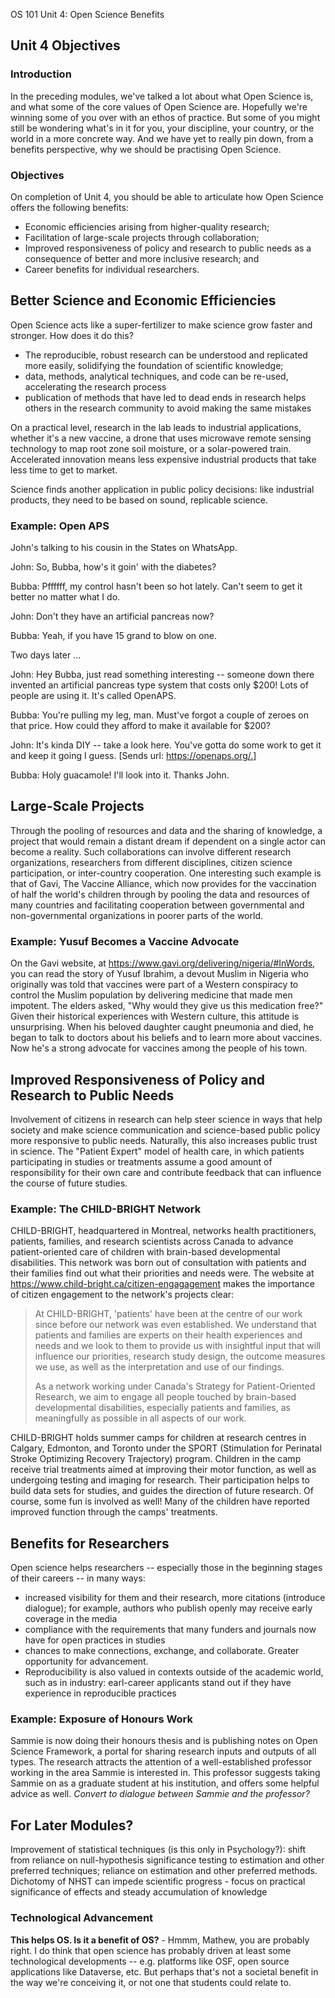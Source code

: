 ﻿
OS 101 Unit 4: Open Science Benefits

## Unit 4 Objectives

### Introduction
In the preceding modules, we've talked a lot about what Open Science is, and what some of the core values of Open Science are. Hopefully we're winning some of you over with an ethos of practice. But some of you might still be wondering what's in it for you, your discipline, your country, or the world in a more concrete way. And we have yet to really pin down, from a benefits perspective, why we should be practising Open Science.

### Objectives
On completion of Unit 4, you should be able to articulate how Open Science offers the following benefits:
- Economic efficiencies arising from higher-quality research;
- Facilitation of large-scale projects through collaboration;
- Improved responsiveness of policy and research to public needs as a consequence of better and more inclusive research; and
- Career benefits for individual researchers.

## Better Science and Economic Efficiencies

Open Science acts like a super-fertilizer to make science grow faster and stronger. How does it do this?
 - The reproducible, robust research can be understood and replicated more easily, solidifying the foundation of scientific knowledge;
 - data, methods, analytical techniques, and code can be re-used, accelerating the research process
 - publication of methods that have led to dead ends in research helps others in the research community to avoid making the same mistakes

On a practical level, research in the lab leads to industrial applications, whether it's a new vaccine, a drone that uses microwave remote sensing technology to map root zone soil moisture, or a solar-powered train. Accelerated innovation means less expensive industrial products that take less time to get to market.

Science finds another application in public policy decisions: like industrial products, they need to be based on sound, replicable science.  

### Example: Open APS
John's talking to his cousin in the States on WhatsApp.   

John: So, Bubba, how's it goin' with the diabetes?  

Bubba: Pffffff, my control hasn't been so hot lately.   Can't seem to get it better no matter what I do.  

John: Don't they have an artificial pancreas now?

Bubba: Yeah, if you have 15 grand to blow on one.   

Two days later ...  

John: Hey Bubba, just read something interesting -- someone down there invented an artificial pancreas type system that costs only $200! Lots of people are using it. It's called OpenAPS.  

Bubba: You're pulling my leg, man. Must've forgot a couple of zeroes on that price. How could they afford to make it available for $200?  

John: It's kinda DIY -- take a look here. You've gotta do some work to get it and keep it going I guess. [Sends url: https://openaps.org/.]  

Bubba: Holy guacamole! I'll look into it. Thanks John.

## Large-Scale Projects
Through the pooling of resources and data and the sharing of knowledge, a project that would remain a distant dream if dependent on a single actor can become a reality. Such collaborations can involve different research organizations, researchers from different disciplines, citizen science participation, or inter-country cooperation.  One interesting such example is that of Gavi, The Vaccine Alliance, which now provides for the vaccination of half the world's children through by pooling the data and resources of many countries and facilitating cooperation between governmental and non-governmental organizations in poorer parts of the world.
### Example: Yusuf Becomes a Vaccine Advocate
On the Gavi website, at https://www.gavi.org/delivering/nigeria/#InWords, you can read the story of Yusuf Ibrahim, a devout Muslim in Nigeria who originally was told that vaccines were part of a Western conspiracy to control the Muslim population by delivering medicine that made men impotent. The elders asked, "Why would they give us this medication free?" Given their historical experiences with Western culture, this attitude is unsurprising. When his beloved daughter caught pneumonia and died, he began to talk to doctors about his beliefs and to learn more about vaccines. Now he's a strong advocate for vaccines among the people of his town.

## Improved Responsiveness of Policy and Research to Public Needs
Involvement of citizens in research can help steer science in ways that help society and make science communication and science-based public policy more responsive to public needs. Naturally, this also increases public trust in science. The "Patient Expert" model of health care, in which patients participating in studies or treatments assume a good amount of responsibility for their own care and contribute feedback that can influence the course of future studies.

### Example: The CHILD-BRIGHT Network
CHILD-BRIGHT, headquartered in Montreal, networks health practitioners, patients, families, and research scientists across Canada to advance patient-oriented care of children with brain-based developmental disabilities.  This network was born out of consultation with patients and their families find out what their priorities and needs were. The website at https://www.child-bright.ca/citizen-engagagement makes the importance of citizen engagement to the network's projects clear:

> At CHILD-BRIGHT, 'patients' have been at the centre of our work since before our network was even established. We understand that patients and families are experts on their health experiences and needs and we look to them to provide us with insightful input that will influence our priorities, research study design, the outcome measures we use, as well as the interpretation and use of our findings.
> 
> As a network working under Canada's Strategy for Patient-Oriented Research, we aim to engage all people touched by brain-based developmental disabilities, especially patients and families, as meaningfully as possible in all aspects of our work.

CHILD-BRIGHT holds summer camps for children at research centres in Calgary, Edmonton, and Toronto under the SPORT (Stimulation for Perinatal Stroke Optimizing Recovery Trajectory) program. Children in the camp receive trial treatments aimed at improving their motor function, as well as undergoing testing and imaging for research. Their participation helps to build data sets for studies, and guides the direction of future research. Of course, some fun is involved as well! Many of the children have reported improved function through the camps' treatments. 

## Benefits for Researchers
 Open science helps researchers -- especially those in the beginning stages of their careers -- in many ways:
 - increased visibility for them and their research, more citations (introduce dialogue); for example, authors who publish openly may receive early coverage in the media
 - compliance with the requirements that many funders and journals now have for open practices in studies
 - chances to make connections, exchange, and collaborate. Greater opportunity for advancement.
 - Reproducibility is also valued in contexts outside of the academic world, such as in industry: earl-career applicants stand out if they have experience in reproducible practices
 
### Example: Exposure of Honours Work
 Sammie is now doing their honours thesis and is publishing notes on Open Science Framework, a portal for sharing research inputs and outputs of all types. The research attracts the attention of a well-established professor working in the area Sammie is interested in. This professor suggests taking Sammie on as a graduate student at his institution, and offers some helpful advice as well. *Convert to dialogue between Sammie and the professor?*

## For Later Modules?
   Improvement of statistical techniques (is this only in Psychology?): shift from reliance on null-hypothesis significance testing to estimation and other preferred techniques; reliance on estimation and other preferred methods. Dichotomy of NHST can impede scientific progress - focus on practical significance of effects and steady accumulation of knowledge

### Technological Advancement
   **This helps OS. Is it a benefit of OS?** - Hmmm, Mathew, you are probably right. I do think that open science has probably driven at least some technological developments -- e.g. platforms like OSF, open source applications like Dataverse, etc. But perhaps that's not a societal benefit in the way we're conceiving it, or not one that students could relate to.
